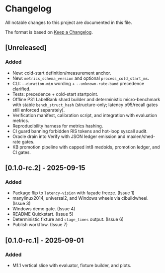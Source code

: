 # Changelog

All notable changes to this project are documented in this file.

<!-- markdownlint-disable MD024 -->

The format is based on [Keep a Changelog](https://keepachangelog.com/).

## [Unreleased]

### Added

- New: cold-start definition/measurement anchor.
- New: `metrics_schema_version` and optional `process_cold_start_ms`.
- CLI: `--duration-min` wording + `--unknown-rate-band` precedence clarified.
- Tests: precedence + cold-start startpoint.
- Offline P31 LabelBank shard builder and deterministic micro-benchmark with stable `bench_struct_hash` (structure-only; latency p95/recall gates still enforced separately).
- Verification manifest, calibration script, and integration with evaluation metrics.
- Reproducibility harness for metrics hashing.
- CI guard banning forbidden RIS tokens and hot-loop syscall audit.
- Oracle drain into Verify with JSON ledger emission and maxlen/shed-rate gates.
- KB promotion pipeline with capped int8 medoids, promotion ledger, and CI gates.

## [0.1.0-rc.2] - 2025-09-15

### Added

- Package flip to `latency-vision` with façade freeze. (Issue 1)
- manylinux2014, universal2, and Windows wheels via cibuildwheel. (Issue 3)
- Windows demo gate. (Issue 4)
- README Quickstart. (Issue 5)
- Deterministic fixture and `stage_times` output. (Issue 6)
- Publish workflow. (Issue 7)

## [0.1.0-rc.1] - 2025-09-01

### Added

- M1.1 vertical slice with evaluator, fixture builder, and plots.
